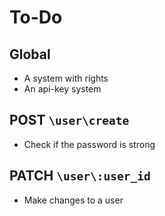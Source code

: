 # To-Do

## Global
 - A system with rights
 - An api-key system

## POST `\user\create`
 - Check if the password is strong

## PATCH `\user\:user_id`
 - Make changes to a user